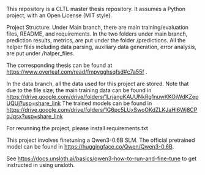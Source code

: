 This repository is a CLTL master thesis repository. It assumes a Python project, with an Open License (MIT style).

Project Structure:
Under Main branch, there are main training/evaluation files, README, and requirements.
In the two folders under main branch, prediction results, metrics, are put under the folder /predictions. All the helper files including data parsing, auxiliary data generation, error analysis, are put under /halper_files.

The corresponding thesis can be found at https://www.overleaf.com/read/fmpvgghsqfsd#c7a55f .

In the data branch, all the data used for this project are stored. Note that due to the file size, the main training data can be found in https://drive.google.com/drive/folders/1LrjangKAUUNkRg1nuwKKOjWdKZepUQUj?usp=share_link
The trained models can be found in https://drive.google.com/drive/folders/1G6pc5LUxSwoOKdZLKJaHl6Wj8CPqJqsx?usp=share_link

For rerunning the project, please install requirements.txt

This project involves finetuning a Qwen3-0.6B SLM. The official pretrained model can be found in https://huggingface.co/Qwen/Qwen3-0.6B.

See https://docs.unsloth.ai/basics/qwen3-how-to-run-and-fine-tune to get instructed in using unsloth.

